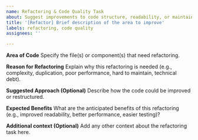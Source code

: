 ```yaml
---
name: Refactoring & Code Quality Task
about: Suggest improvements to code structure, readability, or maintainability
title: '[Refactor] Brief description of the area to improve'
labels: refactoring, code quality
assignees: ''

---
```


**Area of Code**
Specify the file(s) or component(s) that need refactoring.

**Reason for Refactoring**
Explain why this refactoring is needed (e.g., complexity, duplication, poor performance, hard to maintain, technical debt).

**Suggested Approach (Optional)**
Describe how the code could be improved or restructured.

**Expected Benefits**
What are the anticipated benefits of this refactoring (e.g., improved readability, better performance, easier testing)?

**Additional context (Optional)**
Add any other context about the refactoring task here.
